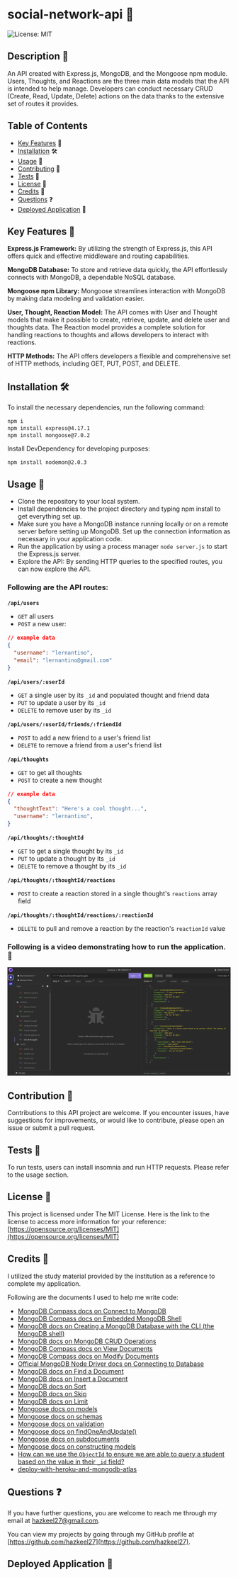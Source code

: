 # social-network-api 📝

![License: MIT](https://img.shields.io/badge/License-MIT-yellow.svg)

## Description 📄

An API created with Express.js, MongoDB, and the Mongoose npm module. Users, Thoughts, and Reactions are the three main data models that the API is intended to help manage. Developers can conduct necessary CRUD (Create, Read, Update, Delete) actions on the data thanks to the extensive set of routes it provides.

## Table of Contents

- [Key Features](#features) 🔑
- [Installation](#installation) 🛠️
- [Usage](#usage) 📘
- [Contributing](#contributing) 🤝
- [Tests](#tests) 🧪
- [License](#license) 📜
- [Credits](#credits) 🙏
- [Questions](#questions) ❓
- [Deployed Application](#link) 🚀

## <a name="features"></a>Key Features 🔑

**Express.js Framework:** By utilizing the strength of Express.js, this API offers quick and effective middleware and routing capabilities.

**MongoDB Database:** To store and retrieve data quickly, the API effortlessly connects with MongoDB, a dependable NoSQL database.

**Mongoose npm Library:** Mongoose streamlines interaction with MongoDB by making data modeling and validation easier.

**User, Thought, Reaction Model:** The API comes with User and Thought models that make it possible to create, retrieve, update, and delete user and thoughts data. The Reaction model provides a complete solution for handling reactions to thoughts and allows developers to interact with reactions.

**HTTP Methods:** The API offers developers a flexible and comprehensive set of HTTP methods, including GET, PUT, POST, and DELETE.

## <a name="installation"></a>Installation 🛠️

To install the necessary dependencies, run the following command:

```
npm i
npm install express@4.17.1
npm install mongoose@7.0.2
```

Install DevDependency for developing purposes:

```
npm install nodemon@2.0.3
```

## <a name="usage"></a>Usage 📘

- Clone the repository to your local system.
- Install dependencies to the project directory and typing npm install to get everything set up.
- Make sure you have a MongoDB instance running locally or on a remote server before setting up MongoDB. Set up the connection information as necessary in your application code.
- Run the application by using a process manager ```node server.js``` to start the Express.js server.
- Explore the API: By sending HTTP queries to the specified routes, you can now explore the API.

### Following are the API routes:

**`/api/users`**
* `GET` all users
* `POST` a new user:

```json
// example data
{
  "username": "lernantino",
  "email": "lernantino@gmail.com"
}
```

**`/api/users/:userId`**
* `GET` a single user by its `_id` and populated thought and friend data
* `PUT` to update a user by its `_id`
* `DELETE` to remove user by its `_id`


**`/api/users/:userId/friends/:friendId`**
* `POST` to add a new friend to a user's friend list
* `DELETE` to remove a friend from a user's friend list

**`/api/thoughts`**
* `GET` to get all thoughts
* `POST` to create a new thought
```json
// example data
{
  "thoughtText": "Here's a cool thought...",
  "username": "lernantino",
}
```

**`/api/thoughts/:thoughtId`**
* `GET` to get a single thought by its `_id`
* `PUT` to update a thought by its `_id`
* `DELETE` to remove a thought by its `_id`

**`/api/thoughts/:thoughtId/reactions`**
* `POST` to create a reaction stored in a single thought's `reactions` array field

**`/api/thoughts/:thoughtId/reactions/:reactionId`**
* `DELETE` to pull and remove a reaction by the reaction's `reactionId` value

### Following is a video demonstrating how to run the application. 🎥

[![Video Demo](./images/demo_thumbnail.png)](https://drive.google.com/file/d/1j5PwWSdAqfp0a-7-Ektc6K7UjFg3xFHB/view)

## <a name="contributing"></a>Contribution 🤝

Contributions to this API project are welcome. If you encounter issues, have suggestions for improvements, or would like to contribute, please open an issue or submit a pull request.

## <a name="tests"></a>Tests 🧪

To run tests, users can install insomnia and run HTTP requests. Please refer to the usage section.

## <a name="license"></a>License 📜

This project is licensed under The MIT License. Here is the link to the license to access more information for your reference: [https://opensource.org/licenses/MIT](https://opensource.org/licenses/MIT)

## <a name="credits"></a>Credits 🙏

I utilized the study material provided by the institution as a reference to complete my application.

Following are the documents I used to help me write code:

- [MongoDB Compass docs on Connect to MongoDB](https://docs.mongodb.com/compass/current/connect/)
- [MongoDB Compass docs on Embedded MongoDB Shell](https://docs.mongodb.com/compass/current/embedded-shell/)
- [MongoDB docs on Creating a MongoDB Database with the CLI (the MongoDB shell)](https://www.mongodb.com/basics/create-database)
- [MongoDB docs on MongoDB CRUD Operations](https://docs.mongodb.com/manual/crud/)
- [MongoDB Compass docs on View Documents](https://docs.mongodb.com/compass/current/documents/view/)
- [MongoDB Compass docs on Modify Documents](https://docs.mongodb.com/compass/current/documents/modify/)
- [Official MongoDB Node Driver docs on Connecting to Database](https://github.com/mongodb/node-mongodb-native#connect-to-mongodb)
- [MongoDB docs on Find a Document](https://docs.mongodb.com/manual/reference/method/db.collection.find/)
- [MongoDB docs on Insert a Document](https://docs.mongodb.com/manual/tutorial/insert-documents/)
- [MongoDB docs on Sort](https://docs.mongodb.com/manual/reference/method/cursor.sort/)
- [MongoDB docs on Skip](https://docs.mongodb.com/manual/reference/method/cursor.skip/)
- [MongoDB docs on Limit](https://docs.mongodb.com/manual/reference/method/cursor.limit/)
- [Mongoose docs on models](https://mongoosejs.com/docs/models.html)
- [Mongoose docs on schemas](https://mongoosejs.com/docs/guide.html)
- [Mongoose docs on validation](https://mongoosejs.com/docs/validation.html)
- [Mongoose docs on findOneAndUpdate()](https://mongoosejs.com/docs/tutorials/findoneandupdate.html)
- [Mongoose docs on subdocuments](https://mongoosejs.com/docs/subdocs.html)
- [Mongoose docs on constructing models](https://mongoosejs.com/docs/models.html)
- [How can we use the `ObjectId` to ensure we are able to query a student based on the value in their `_id` field?](https://mongoosejs.com/docs/schematypes.html#objectids)
- [deploy-with-heroku-and-mongodb-atlas](https://coding-boot-camp.github.io/full-stack/mongodb/deploy-with-heroku-and-mongodb-atlas)

## <a name="questions"></a>Questions ❓

If you have further questions, you are welcome to reach me through my email at hazkeel27@gmail.com.

You can view my projects by going through my GitHub profile at [https://github.com/hazkeel27](https://github.com/hazkeel27).

## <a name="link"></a>Deployed Application 🚀

[]()